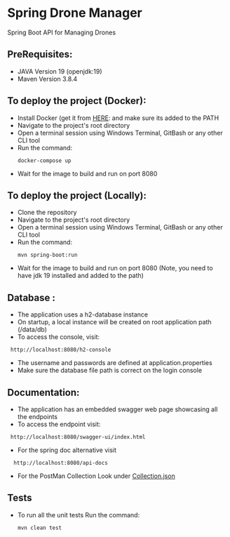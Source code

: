 # Spring Drone Manager

Spring Boot API for Managing Drones


## PreRequisites:<br>
- JAVA Version 19 (openjdk:19)
- Maven Version 3.8.4

## To deploy the project (Docker):<br>
- Install Docker (get it from [HERE](https://docs.docker.com/get-docker/):  and make sure its added to the PATH
- Navigate to the project's root directory
- Open a terminal session using Windows Terminal, GitBash or any other CLI tool
- Run the command:<br>
  ```
  docker-compose up
  ``` 
- Wait for the image to build and run on port 8080

## To deploy the project (Locally):<br>
- Clone the repository
- Navigate to the project's root directory
- Open a terminal session using Windows Terminal, GitBash or any other CLI tool
- Run the command:<br>
  ```
  mvn spring-boot:run
  ``` 
- Wait for the image to build and run on port 8080 (Note, you need to have jdk 19 installed and added to the path)


## Database :<br>
- The application uses a h2-database instance
- On startup, a local instance will be created on root application path (/data/db)
- To access the console, visit:
 ```
  http://localhost:8080/h2-console
  ```
 - The username and passwords are defined at application.properties
 - Make sure the database file path is correct on the login console
  
## Documentation:<br>
- The application has an embedded swagger web page showcasing all the endpoints
- To access the endpoint visit: 
 ```
  http://localhost:8080/swagger-ui/index.html
  ```
- For the spring doc alternative visit
```
  http://localhost:8080/api-docs
  ```
- For the PostMan Collection Look under
  [Collection.json](/Documentation/Drone%20Collection.postman_collection.json)

## Tests <br>
- To run all the unit tests Run the command:<br>
  ```
  mvn clean test
  ``` 



